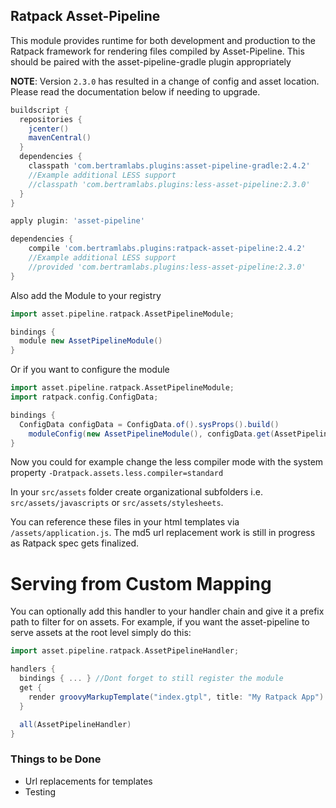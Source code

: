 ## Ratpack Asset-Pipeline

This module provides runtime for both development and production to the Ratpack framework for rendering files compiled by Asset-Pipeline. This should be paired with the asset-pipeline-gradle plugin appropriately

**NOTE**: Version `2.3.0` has resulted in a change of config and asset location. Please read the documentation below if needing to upgrade.

```groovy
buildscript {
  repositories {
    jcenter()
    mavenCentral()
  }
  dependencies {
    classpath 'com.bertramlabs.plugins:asset-pipeline-gradle:2.4.2'
    //Example additional LESS support
    //classpath 'com.bertramlabs.plugins:less-asset-pipeline:2.3.0'
  }
}

apply plugin: 'asset-pipeline'

dependencies {
	compile 'com.bertramlabs.plugins:ratpack-asset-pipeline:2.4.2'
	//Example additional LESS support
    //provided 'com.bertramlabs.plugins:less-asset-pipeline:2.3.0'
}

```
Also add the Module to your registry

```groovy
import asset.pipeline.ratpack.AssetPipelineModule;

bindings {
  module new AssetPipelineModule()
}
```

Or if you want to configure the module

```groovy
import asset.pipeline.ratpack.AssetPipelineModule;
import ratpack.config.ConfigData;

bindings {
  ConfigData configData = ConfigData.of().sysProps().build()
    moduleConfig(new AssetPipelineModule(), configData.get(AssetPipelineModule.Config))
}
```

Now you could for example change the less compiler mode with the system property `-Dratpack.assets.less.compiler=standard`

In your `src/assets` folder create organizational subfolders i.e. `src/assets/javascripts` or `src/assets/stylesheets`.

You can reference these files in your html templates via `/assets/application.js`. The md5 url replacement work is still in progress as Ratpack spec gets finalized.

# Serving from Custom Mapping

You can optionally add this handler to your handler chain and give it a prefix path to filter for on assets.
For example, if you want the asset-pipeline to serve assets at the root level simply do this:

```groovy
import asset.pipeline.ratpack.AssetPipelineHandler;

handlers {
  bindings { ... } //Dont forget to still register the module
  get {
    render groovyMarkupTemplate("index.gtpl", title: "My Ratpack App")
  }

  all(AssetPipelineHandler)
}
```

### Things to be Done

* Url replacements for templates
* Testing